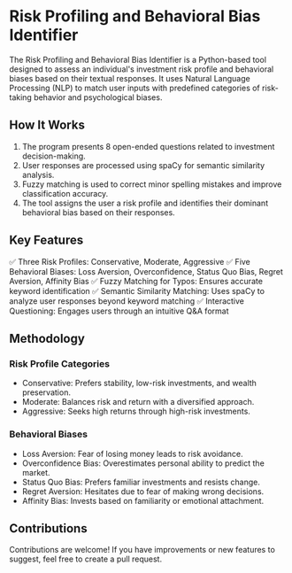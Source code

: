 # Risk Profiling and Behavioral Bias Identifier 
The Risk Profiling and Behavioral Bias Identifier is a Python-based tool designed to assess an individual's investment risk profile and behavioral biases based on their textual responses. It uses Natural Language Processing (NLP) to match user inputs with predefined categories of risk-taking behavior and psychological biases.

## How It Works
1) The program presents 8 open-ended questions related to investment decision-making.
2) User responses are processed using spaCy for semantic similarity analysis.
3) Fuzzy matching is used to correct minor spelling mistakes and improve classification accuracy.
4) The tool assigns the user a risk profile and identifies their dominant behavioral bias based on their responses.

## Key Features

✅ Three Risk Profiles: Conservative, Moderate, Aggressive
✅ Five Behavioral Biases: Loss Aversion, Overconfidence, Status Quo Bias, Regret Aversion, Affinity Bias
✅ Fuzzy Matching for Typos: Ensures accurate keyword identification
✅ Semantic Similarity Matching: Uses spaCy to analyze user responses beyond keyword matching
✅ Interactive Questioning: Engages users through an intuitive Q&A format

## Methodology

### Risk Profile Categories
* Conservative: Prefers stability, low-risk investments, and wealth preservation.
* Moderate: Balances risk and return with a diversified approach.
* Aggressive: Seeks high returns through high-risk investments.

### Behavioral Biases
* Loss Aversion: Fear of losing money leads to risk avoidance.
* Overconfidence Bias: Overestimates personal ability to predict the market.
* Status Quo Bias: Prefers familiar investments and resists change.
* Regret Aversion: Hesitates due to fear of making wrong decisions.
* Affinity Bias: Invests based on familiarity or emotional attachment.

## Contributions
Contributions are welcome! If you have improvements or new features to suggest, feel free to create a pull request.
